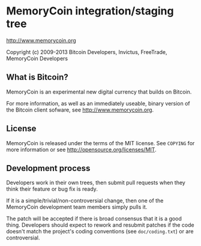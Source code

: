 MemoryCoin integration/staging tree
================================

http://www.memorycoin.org

Copyright (c) 2009-2013 Bitcoin Developers, Invictus, FreeTrade, MemoryCoin Developers

What is Bitcoin?
----------------

MemoryCoin is an experimental new digital currency that builds on Bitcoin.

For more information, as well as an immediately useable, binary version of
the Bitcoin client sofware, see http://www.memorycoin.org.

License
-------

MemoryCoin is released under the terms of the MIT license. See `COPYING` for more
information or see http://opensource.org/licenses/MIT.

Development process
-------------------

Developers work in their own trees, then submit pull requests when they think
their feature or bug fix is ready.

If it is a simple/trivial/non-controversial change, then one of the MemoryCoin
development team members simply pulls it.

The patch will be accepted if there is broad consensus that it is a good thing.
Developers should expect to rework and resubmit patches if the code doesn't
match the project's coding conventions (see `doc/coding.txt`) or are
controversial.

